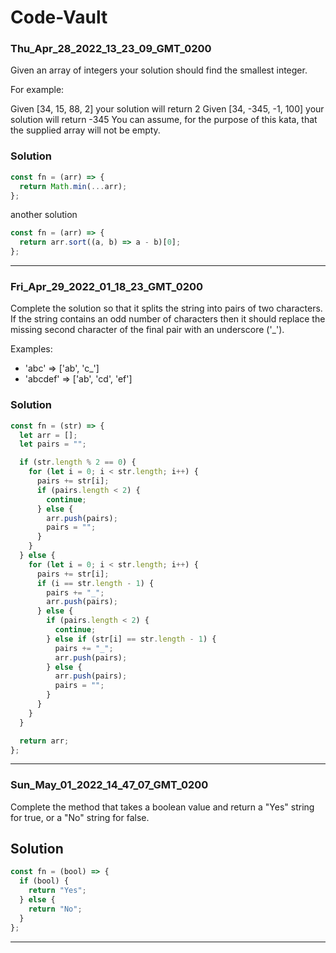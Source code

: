 # Code-Vault

### Thu_Apr_28_2022_13_23_09_GMT_0200

Given an array of integers your solution should find the smallest integer.

For example:

Given [34, 15, 88, 2] your solution will return 2
Given [34, -345, -1, 100] your solution will return -345
You can assume, for the purpose of this kata, that the supplied array will not be empty.

### Solution

```javascript
const fn = (arr) => {
  return Math.min(...arr);
};
```

another solution

```javascript
const fn = (arr) => {
  return arr.sort((a, b) => a - b)[0];
};
```

---

### Fri_Apr_29_2022_01_18_23_GMT_0200

Complete the solution so that it splits the string into pairs of two characters. If the string contains an odd number of characters then it should replace the missing second character of the final pair with an underscore ('\_').

Examples:

- 'abc' => ['ab', 'c_']
- 'abcdef' => ['ab', 'cd', 'ef']

### Solution

```javascript
const fn = (str) => {
  let arr = [];
  let pairs = "";

  if (str.length % 2 == 0) {
    for (let i = 0; i < str.length; i++) {
      pairs += str[i];
      if (pairs.length < 2) {
        continue;
      } else {
        arr.push(pairs);
        pairs = "";
      }
    }
  } else {
    for (let i = 0; i < str.length; i++) {
      pairs += str[i];
      if (i == str.length - 1) {
        pairs += "_";
        arr.push(pairs);
      } else {
        if (pairs.length < 2) {
          continue;
        } else if (str[i] == str.length - 1) {
          pairs += "_";
          arr.push(pairs);
        } else {
          arr.push(pairs);
          pairs = "";
        }
      }
    }
  }

  return arr;
};
```

---

### Sun_May_01_2022_14_47_07_GMT_0200

Complete the method that takes a boolean value and return a "Yes" string for true, or a "No" string for false.

## Solution

```javascript
const fn = (bool) => {
  if (bool) {
    return "Yes";
  } else {
    return "No";
  }
};
```

---
